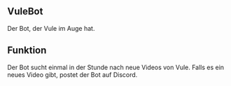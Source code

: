 ## VuleBot

Der Bot, der Vule im Auge hat.

## Funktion

Der Bot sucht einmal in der Stunde nach neue Videos von Vule.
Falls es ein neues Video gibt, postet der Bot auf Discord.